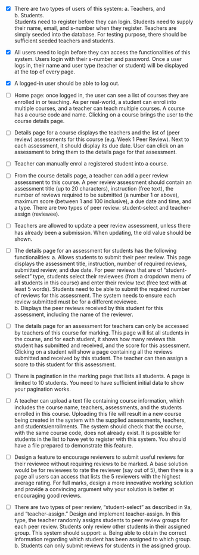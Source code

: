 - [x] There are two types of users of this system:
  a. Teachers, and  
  b. Students.  
  Students need to register before they can login. Students need to supply their name, email, and s-number when they register. Teachers are simply seeded into the database. For testing purpose, there should be sufficient seeded teachers and students.

- [x] All users need to login before they can access the functionalities of this system. Users login with their s-number and password. Once a user logs in, their name and user type (teacher or student) will be displayed at the top of every page.

- [x] A logged-in user should be able to log out.

- [ ] Home page: once logged in, the user can see a list of courses they are enrolled in or teaching. As per real-world, a student can enrol into multiple courses, and a teacher can teach multiple courses. A course has a course code and name. Clicking on a course brings the user to the course details page.

- [ ] Details page for a course displays the teachers and the list of (peer review) assessments for this course (e.g. Week 1 Peer Review). Next to each assessment, it should display its due date. User can click on an assessment to bring them to the details page for that assessment.

- [ ] Teacher can manually enrol a registered student into a course.

- [ ] From the course details page, a teacher can add a peer review assessment to this course. A peer review assessment should contain an assessment title (up to 20 characters), instruction (free text), the number of reviews required to be submitted (a number 1 or above), maximum score (between 1 and 100 inclusive), a due date and time, and a type. There are two types of peer review: student-select and teacher-assign (reviewee).

- [ ] Teachers are allowed to update a peer review assessment, unless there has already been a submission. When updating, the old value should be shown.

- [ ] The details page for an assessment for students has the following functionalities:
  a. Allows students to submit their peer review. This page displays the assessment title, instruction, number of required reviews, submitted review, and due date. For peer reviews that are of “student-select” type, students select their reviewees (from a dropdown menu of all students in this course) and enter their review text (free text with at least 5 words). Students need to be able to submit the required number of reviews for this assessment. The system needs to ensure each review submitted must be for a different reviewee.  
  b. Displays the peer reviews received by this student for this assessment, including the name of the reviewer.

- [ ] The details page for an assessment for teachers can only be accessed by teachers of this course for marking. This page will list all students in the course, and for each student, it shows how many reviews this student has submitted and received, and the score for this assessment. Clicking on a student will show a page containing all the reviews submitted and received by this student. The teacher can then assign a score to this student for this assessment.

- [ ] There is pagination in the marking page that lists all students. A page is limited to 10 students. You need to have sufficient initial data to show your pagination works.

- [ ] A teacher can upload a text file containing course information, which includes the course name, teachers, assessments, and the students enrolled in this course. Uploading this file will result in a new course being created in the system with the supplied assessments, teachers, and students/enrollments. The system should check that the course, with the same course code, does not already exist. It is possible for students in the list to have yet to register with this system. You should have a file prepared to demonstrate this feature.

- [ ] Design a feature to encourage reviewers to submit useful reviews for their reviewee without requiring reviews to be marked. A base solution would be for reviewees to rate the reviewer (say out of 5), then there is a page all users can access that lists the 5 reviewers with the highest average rating. For full marks, design a more innovative working solution and provide a convincing argument why your solution is better at encouraging good reviews.

- [ ] There are two types of peer review, “student-select” as described in 9a, and “teacher-assign.” Design and implement teacher-assign. In this type, the teacher randomly assigns students to peer review groups for each peer review. Students only review other students in their assigned group. This system should support:
  a. Being able to obtain the correct information regarding which student has been assigned to which group.  
  b. Students can only submit reviews for students in the assigned group.
